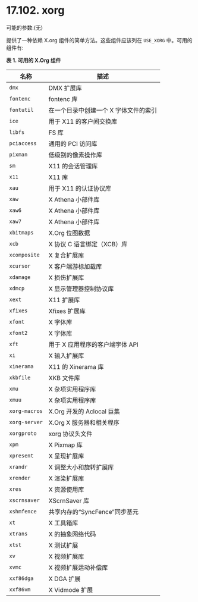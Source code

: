 # 17.102. xorg

可能的参数:(无)

提供了一种依赖 X.org 组件的简单方法。这些组件应该列在 `USE_XORG` 中。可用的组件有:

**表 1. 可用的 X.Org 组件**

| 名称 | 描述 |
| --- | --------- |
| `dmx` | DMX 扩展库 |
| `fontenc` | fontenc 库 |
| `fontutil` | 在一个目录中创建一个 X 字体文件的索引 |
| `ice` | 用于 X11 的客户间交换库 |
| `libfs` | FS 库 |
| `pciaccess` | 通用的 PCI 访问库 |
| `pixman` | 低级别的像素操作库 |
| `sm` | X11 的会话管理库 |
| `x11` | X11 库 |
| `xau` | 用于 X11 的认证协议库 |
| `xaw` | X Athena 小部件库 |
| `xaw6` | X Athena 小部件库 |
| `xaw7` | X Athena 小部件库 |
| `xbitmaps` | X.Org 位图数据 |
| `xcb` | X 协议 C 语言绑定（XCB）库 |
| `xcomposite` | X 复合扩展库 |
| `xcursor` | X 客户端游标加载库 |
| `xdamage` | X 损伤扩展库 |
| `xdmcp` | X 显示管理器控制协议库 |
| `xext` | X11 扩展库 |
| `xfixes` | Xfixes 扩展库 |
| `xfont` | X 字体库 |
| `xfont2` | X 字体库 |
| `xft` | 用于 X 应用程序的客户端字体 API |
| `xi` | X 输入扩展库 |
| `xinerama` | X11 的 Xinerama 库 |
| `xkbfile` | XKB 文件库 |
| `xmu` | X 杂项实用程序库 |
| `xmuu` | X 杂项实用程序库 |
| `xorg-macros` | X.Org 开发的 Aclocal 巨集 |
| `xorg-server` | X.Org X 服务器和相关程序 |
| `xorgproto` | xorg 协议头文件 |
| `xpm` | X Pixmap 库 |
| `xpresent` | X 呈现扩展库 |
| `xrandr` | X 调整大小和旋转扩展库 |
| `xrender` | X 渲染扩展库 |
| `xres` | X 资源使用库 |
| `xscrnsaver` | XScrnSaver 库 |
| `xshmfence` | 共享内存的“SyncFence”同步基元 |
| `xt` | X 工具箱库 |
| `xtrans` | X 的抽象网络代码 |
| `xtst` | X 测试扩展 |
| `xv` | X 视频扩展库 |
| `xvmc` | X 视频扩展运动补偿库 |
| `xxf86dga` | X DGA 扩展 |
| `xxf86vm` | X Vidmode 扩展 |


